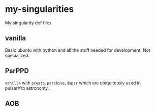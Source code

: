 # my-singularities
My singularity def files

## vanilla
Basic ubuntu with python and all the stuff needed for development. 
Not specialized.


## PsrPPD
`vanilla` with `presto,psrchive,dspsr` which are ubiquitously used in pulsar/frb astronomy.


## AOB
